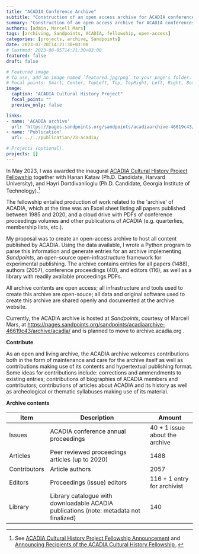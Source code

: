 ```yaml
---
title: "ACADIA Conference Archive"
subtitle: "Construction of an open access archive for ACADIA conferences (1985-2023)."
summary: "Construction of an open access archive for ACADIA conferences (1985-2023)."
authors: [admin, Marcell Mars]
tags: [archiving, Sandpoints, ACADIA, fellowship, open-access]
categories: [projects, archive, Sandpoints]
date: 2023-07-20T14:21:30+03:00
# lastmod: 2023-08-05T14:21:30+03:00
featured: false
draft: false

# Featured image
# To use, add an image named `featured.jpg/png` to your page's folder.
# Focal points: Smart, Center, TopLeft, Top, TopRight, Left, Right, BottomLeft, Bottom, BottomRight.
image:
  caption: "ACADIA Cultural History Project"
  focal_point: ""
  preview_only: false

links: 
- name: 'ACADIA archive'
  url: 'https://pages.sandpoints.org/sandpoints/acadiaarchive-46619c43/archive/acadia/'
- name: 'Publication'
  url: ../../publication/23-acadia/

# Projects (optional).
projects: []
---
```




In May 2023, I was awarded the inaugural [ACADIA Cultural History Project Fellowship](http://acadia.org/news/69P4TY) together with Hanan Kataw (Ph.D. Candidate, Harvard University), and Hayri Dortdivanlioglu (Ph.D. Candidate, Georgia Institute of Technology).[^fellows] 

The fellowship entailed production of work related to the 'archive' of ACADIA, which at the time was an Excel sheet listing all papers published between 1985 and 2020, and a cloud drive with PDFs of conference proceedings volumes and other publications of ACADIA (e.g. quarterlies, membership lists, etc.).

My proposal was to create an open-access archive to host all content published by ACADIA. Using the data available, I wrote a Python program to parse this information and generate entries for an archive implementing *Sandpoints*, an open-source open-infrastructure framework for experimental publishing. 
The archive contains entries for all papers (1488), authors (2057), conference proceedings (40), and editors (116), as well as a library with readily available proceedings PDFs.

All archive contents are open access; all infrastructure and tools used to create this archive are open-souce; all data and original software used to create this archive are shared openly and documented at the archive website. 

Currently, the ACADIA archive is hosted at *Sandpoints*, courtesy of Marcell Mars, at https://pages.sandpoints.org/sandpoints/acadiaarchive-46619c43/archive/acadia/ and is planned to move to archive.acadia.org .

**Contribute**  

As an open and living archive, the ACADIA archive welcomes contributions both in the form of maintenance and care for the archive itself as well as contributions making use of its contents and hypertextual publishing format. Some ideas for contributions include: corrections and ammendments to existing entries; contributions of biographies of ACADIA members and contributors; contributions of articles about ACADIA and its history as well as archeological or thematic syllabuses making use of its material.  

**Archive contents**   

| Item |Description|  Amount|
|-|-|-|
| Issues | ACADIA conference annual proceedings | 40  + 1 issue about the archive| 
| Articles |Peer reviewed proceedings articles (up to 2020) |  1488 |
| Contributors |Article authors| 2057 | 
| Editors|Proceedings (issue) editors| 116 + 1 entry for archivist | 
| Library | Library catalogue with downloadable ACADIA publications (note: metadata not finalized) | 140 | 


[^fellows]: See [ACADIA Cultural History Project Fellowship Announcement](http://acadia.org/news/69P4TY) and  [Announcing Recipients of the ACADIA Cultural History Fellowship
](http://acadia.org/features/GVHMR9).

